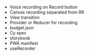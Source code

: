 - Voice recording on Record button
- Canvas recording separated from RR
- View transition
- Provider or Reducer for recording
- budget.json
- Cy spec
- storybook
- PWA manifest
- useRecorder
